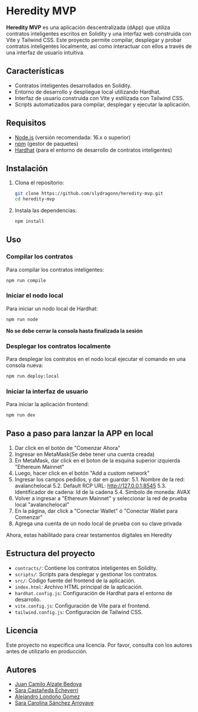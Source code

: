 # Heredity MVP

**Heredity MVP** es una aplicación descentralizada (dApp) que utiliza contratos inteligentes escritos en Solidity y una interfaz web construida con Vite y Tailwind CSS. Este proyecto permite compilar, desplegar y probar contratos inteligentes localmente, así como interactuar con ellos a través de una interfaz de usuario intuitiva.

## Características

* Contratos inteligentes desarrollados en Solidity.
* Entorno de desarrollo y despliegue local utilizando Hardhat.
* Interfaz de usuario construida con Vite y estilizada con Tailwind CSS.
* Scripts automatizados para compilar, desplegar y ejecutar la aplicación.

## Requisitos

* [Node.js](https://nodejs.org/) (versión recomendada: 16.x o superior)
* [npm](https://www.npmjs.com/) (gestor de paquetes)
* [Hardhat](https://hardhat.org/) (para el entorno de desarrollo de contratos inteligentes)

## Instalación

1. Clona el repositorio:

   ```bash
   git clone https://github.com/slydragonn/heredity-mvp.git
   cd heredity-mvp
   ```



2. Instala las dependencias:

   ```bash
   npm install
   ```



## Uso

### Compilar los contratos

Para compilar los contratos inteligentes:

```bash
npm run compile
```



### Iniciar el nodo local

Para iniciar un nodo local de Hardhat:

```bash
npm run node
```
**No se debe cerrar la consola hasta finalizada la sesión**


### Desplegar los contratos localmente

Para desplegar los contratos en el nodo local ejecutar el comando en una consola nueva:

```bash
npm run deploy:local
```



### Iniciar la interfaz de usuario

Para iniciar la aplicación frontend:

```bash
npm run dev
```

## Paso a paso para lanzar la APP en local

1. Dar click en el botón de "Comenzar Ahora"
2. Ingresar en MetaMask(Se debe tener una cuenta creada)
3. En MetaMask, dar click en el boton de la esquina superior izquierda "Ethereum Mainnet"
4. Luego, hacer click en el botón "Add a custom network"
5. Ingresar los campos pedidos, y dar en guardar:
   5.1. Nombre de la red: avalanchelocal
   5.2. Default RCP URL: http://127.0.0.1:8545
   5.3. Identificador de cadena: Id de la cadena
   5.4. Simbolo de moneda: AVAX
7. Volver a ingresar a "Ethereum Mainnet" y seleccionar la red de prueba local "avalanchelocal"
8. En la página, dar click a "Conectar Wallet" ó "Conectar Wallet para Comenzar"
9. Agrega una cuenta de un nodo local de prueba con su clave privada

Ahora, estas habilitado para crear testamentos digitales en Heredity

## Estructura del proyecto

* `contracts/`: Contiene los contratos inteligentes en Solidity.
* `scripts/`: Scripts para desplegar y gestionar los contratos.
* `src/`: Código fuente del frontend de la aplicación.
* `index.html`: Archivo HTML principal de la aplicación.
* `hardhat.config.js`: Configuración de Hardhat para el entorno de desarrollo.
* `vite.config.js`: Configuración de Vite para el frontend.
* `tailwind.config.js`: Configuración de Tailwind CSS.

## Licencia

Este proyecto no especifica una licencia. Por favor, consulta con los autores antes de utilizarlo en producción.

## Autores
- [Juan Camilo Alzate Bedoya](https://github.com/11JuanK11)
- [Sara Castañeda Echeverri](https://github.com/Saraccee25)
- [Alejandro Londoño Gomez](https://github.com/slydragonn)
- [Sara Carolina Sánchez Arroyave](https://github.com/Caro-26S)
